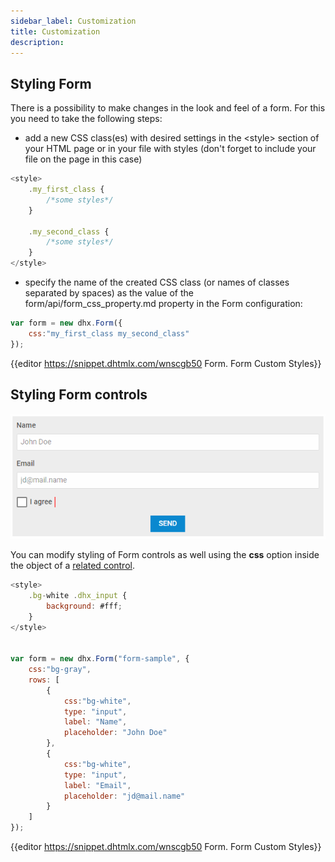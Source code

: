 ```yaml
---
sidebar_label: Customization
title: Customization
description: 
---          
```


Styling Form
-----------

There is a possibility to make changes in the look and feel of a form. For this you need to take the following steps:

- add a new CSS class(es) with desired settings in the &lt;style&gt; section of your HTML page or in your file with styles (don't forget to include your file on the page in this case)

~~~js
<style>
	.my_first_class {
		/*some styles*/
	}
    
    .my_second_class {
		/*some styles*/
	}
</style>
~~~

- specify the name of the created CSS class (or names of classes separated by spaces) as the value of the form/api/form_css_property.md property in the Form configuration:

~~~js
var form = new dhx.Form({
    css:"my_first_class my_second_class"
});
~~~

{{editor	https://snippet.dhtmlx.com/wnscgb50	Form. Form Custom Styles}}


Styling Form controls
----------------

![](../assets/form/custom_styles.png)

You can modify styling of Form controls as well using the **css** option inside the object of a [related control](form/controls_list.md).

~~~js
<style>
	.bg-white .dhx_input {
		background: #fff;
	}
</style>


var form = new dhx.Form("form-sample", {
	css:"bg-gray",
	rows: [
		{	
			css:"bg-white",
			type: "input",
			label: "Name",
			placeholder: "John Doe"
		},
		{
			css:"bg-white",
			type: "input",
			label: "Email",
			placeholder: "jd@mail.name"
		}
	]
});
~~~

{{editor	https://snippet.dhtmlx.com/wnscgb50	Form. Form Custom Styles}}
